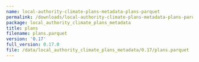 ```yaml
---
name: local-authority-climate-plans-metadata-plans-parquet
permalink: /downloads/local-authority-climate-plans-metadata-plans-parquet/0_17
package: local_authority_climate_plans_metadata
title: plans
filename: plans.parquet
version: '0.17'
full_version: 0.17.0
file: /data/local_authority_climate_plans_metadata/0.17/plans.parquet
---
```

